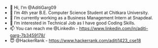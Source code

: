 - 👋 Hi, I’m @AditiGarg09
- 📓 I’m 4th year B.E. Computer Science Student at Chitkara University.
- 🌱 I’m currently working as a Business Management Intern at Snapdeal.
- 👀 I’m interested in Technical Job as I have good Coding Skills.
- 📫 You can reach me @LinkedIn - https://www.linkedin.com/in/aditi-garg-7b3459178/
- 😇 @HackerRank - https://www.hackerrank.com/aditi1423_cse18

<!---
AditiGarg09/AditiGarg09 is a ✨ special ✨ repository because its `README.md` (this file) appears on your GitHub profile.
You can click the Preview link to take a look at your changes.
--->
